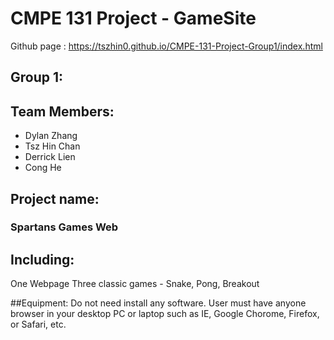 # CMPE 131 Project - GameSite
Github page : https://tszhin0.github.io/CMPE-131-Project-Group1/index.html
## Group 1:
## Team Members:
- Dylan Zhang
- Tsz Hin Chan
- Derrick Lien
- Cong He

## Project name: 
### Spartans Games Web

## Including:
One Webpage 
Three classic games - Snake, Pong, Breakout

##Equipment:
Do not need install any software.
User must have anyone browser in your desktop PC or laptop such as IE, Google Chorome, Firefox, or Safari, etc.
